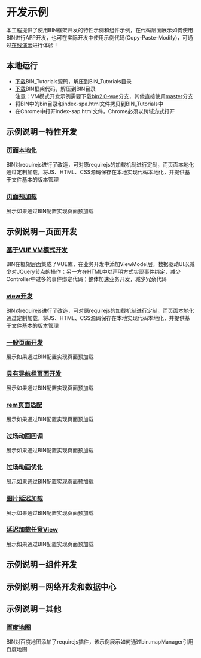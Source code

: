 # 开发示例
本工程提供了使用BIN框架开发的特性示例和组件示例，在代码层面展示如何使用BIN进行APP开发，也可在实际开发中使用示例代码(Copy-Paste-Modify)，可通过[在线演示](http://101.200.215.114:8080/apps/tutorials/index.html)进行体验！

## 本地运行
* [下载](https://github.com/BuildItNow/BIN_Tutorials/archive/master.zip)BIN_Tutorials源码，解压到BIN_Tutorials目录
* [下载](https://github.com/BuildItNow/BIN/archive/bin2.0-vue.zip)BIN框架代码，解压到BIN目录<br/>
注意：VM模式开发示例需要下载[bin2.0-vue](https://github.com/BuildItNow/BIN/tree/bin2.0-vue)分支，其他直接使用[master](https://github.com/BuildItNow/BIN/tree/master)分支
* 将BIN中的bin目录和index-spa.html文件拷贝到BIN_Tutorials中
* 在Chrome中打开index-sap.html文件，Chrome必须以跨域方式打开

## 示例说明－特性开发
### [页面本地化](https://github.com/BuildItNow/BIN_Tutorials/tree/master/lsLoaderDemo)
BIN对requirejs进行了改造，可对原requirejs的加载机制进行定制，而页面本地化通过定制加载，将JS、HTML、CSS源码保存在本地实现代码本地化，并提供基于文件基本的版本管理
### [页面预加载](https://github.com/BuildItNow/BIN_Tutorials/tree/master/prLoaderDemo)
展示如果通过BIN配置实现页面预加载

## 示例说明－页面开发
### [基于VUE VM模式开发](https://github.com/BuildItNow/BIN_Tutorials/tree/master/vmDemo)
BIN在框架层面集成了VUE库，在业务开发中添加ViewModel层，数据驱动UI以减少对JQuery节点的操作；另一方在HTML中以声明方式实现事件绑定，减少Controller中过多的事件绑定代码；整体加速业务开发，减少冗余代码
### [view开发](https://github.com/BuildItNow/BIN_Tutorials/tree/master/lsLoaderDemo)
BIN对requirejs进行了改造，可对原requirejs的加载机制进行定制，而页面本地化通过定制加载，将JS、HTML、CSS源码保存在本地实现代码本地化，并提供基于文件基本的版本管理
### [一般页面开发](https://github.com/BuildItNow/BIN_Tutorials/tree/master/prLoaderDemo)
展示如果通过BIN配置实现页面预加载
### [具有导航栏页面开发](https://github.com/BuildItNow/BIN_Tutorials/tree/master/prLoaderDemo)
展示如果通过BIN配置实现页面预加载
### [rem页面适配](https://github.com/BuildItNow/BIN_Tutorials/tree/master/prLoaderDemo)
展示如果通过BIN配置实现页面预加载
### [过场动画回调](https://github.com/BuildItNow/BIN_Tutorials/tree/master/prLoaderDemo)
展示如果通过BIN配置实现页面预加载
### [过场动画优化](https://github.com/BuildItNow/BIN_Tutorials/tree/master/prLoaderDemo)
展示如果通过BIN配置实现页面预加载
### [图片延迟加载](https://github.com/BuildItNow/BIN_Tutorials/tree/master/prLoaderDemo)
展示如果通过BIN配置实现页面预加载
### [延迟加载任意View](https://github.com/BuildItNow/BIN_Tutorials/tree/master/prLoaderDemo)
展示如果通过BIN配置实现页面预加载

## 示例说明－组件开发

## 示例说明－网络开发和数据中心

## 示例说明－其他
### [百度地图](https://github.com/BuildItNow/BIN_Tutorials/tree/master/baiduMapDemo)
BIN对百度地图添加了requirejs插件，该示例展示如何通过bin.mapManager引用百度地图
